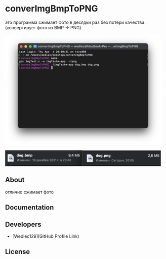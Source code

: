 # converImgBmpToPNG

это программа сжимает фото в десядки раз без потери качества.
(конвертирует фото из BMP -> PNG)


<p align="center">
      <img src="https://github.com/Wedlec129/converImgBmpToPNG/blob/main/11.png" width="726">
</p>
<p align="center">
      <img src="https://github.com/Wedlec129/converImgBmpToPNG/blob/main/12.png" width="726">
</p>




## About

отлично сжимает фото

## Documentation



## Developers

- [Wedlec129](GitHub Profile Link)

## License

